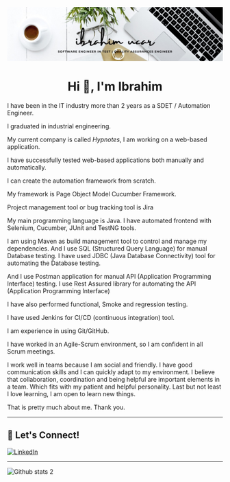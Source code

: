 <img src="uchar.jpeg" width="auto"> 


<h1 align="center">Hi 👋, I'm Ibrahim</h1>

I have been in the IT industry more than 2 years as a SDET  / Automation Engineer.

I graduated in industrial engineering.

My current company is called *Hypnotes*, I am working on a web-based application.

I have successfully tested web-based applications both manually and automatically.

I can create the automation framework from scratch.

My framework is Page Object Model Cucumber Framework.

Project management tool or bug tracking tool is Jira

My main programming language is Java. I have automated frontend with Selenium, Cucumber, JUnit and TestNG tools.

I am using Maven as build management tool to control and manage my dependencies. And I use SQL (Structured Query Language) for manual Database testing. I have used JDBC (Java Database Connectivity) tool for automating the Database testing.

And I use Postman application for manual API (Application Programming Interface) testing.  I use Rest Assured library for automating the API (Application Programming Interface)

I have also performed functional, Smoke and regression testing. 

I have used Jenkins for CI/CD (continuous integration) tool.

I am experience in using Git/GitHub. 
 
I have worked in an Agile-Scrum environment, so I am confident in all Scrum meetings.

I work well in teams because I am social and friendly. I have good communication skills and  I can quickly adapt to my environment. I believe that collaboration, coordination and being helpful are important elements in a team. Which fits with my patient and helpful personality. Last but not least I love learning, I am open to learn new things.


That is pretty much about me. Thank you.




---



## 🔗 Let's Connect!

<a href="[https://www.linkedin.com/in/merve-noyan-28b1a113a/](https://www.linkedin.com/in/ibrhmucar/)" target="_blank"><img alt="LinkedIn" src="https://img.shields.io/badge/linkedin-%230077B5.svg?&style=for-the-badge&logo=linkedin&logoColor=white" /></a>


---



![Github stats 2](https://github-readme-stats.vercel.app/api?username=ibrhmucar&show_icons=true&theme=radical)


